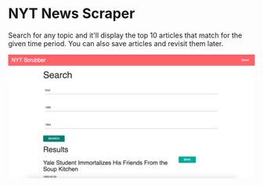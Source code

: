 # NYT News Scraper

Search for any topic and it'll display the top 10 articles that match for the given time period. You can also save articles and revisit them later.

![screenshot of homepage](docs/homepage.png)
